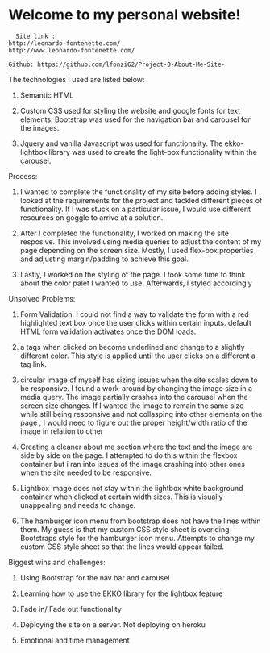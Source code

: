   # Welcome to my personal website!

      Site link :
    http://leonardo-fontenette.com/
    http://www.leonardo-fontenette.com/

    Github: https://github.com/lfonzi62/Project-0-About-Me-Site-

The technologies I used are listed below:

1. Semantic HTML

2.  Custom CSS used for styling the website and google fonts for text elements. Bootstrap was used
for the navigation bar and carousel for the images.

3.  Jquery and vanilla Javascript was used for functionality. The ekko-lightbox library
was used to create the light-box functionality within the carousel.


Process:

1. I wanted to complete the functionality of my site before adding styles.
I looked at the requirements for the project and tackled different pieces of functionality.
If I was stuck on a particular issue, I would use different resources on goggle to arrive at a solution.

2. After I completed the functionality, I worked on making the site resposive.  This involved
using media queries to adjust the content of my page depending on the screen size.
Mostly, I used flex-box properties and adjusting margin/padding to achieve this goal.

3. Lastly, I worked on the styling of the page. I took some time to think about the color
palet I wanted to use. Afterwards, I styled accordingly


Unsolved Problems:

1. Form Validation. I could not find a way to validate the form with a red highlighted text box
once the user clicks within certain inputs. default HTML form validation activates once the
DOM loads.

2. a tags when clicked on become underlined and change to a slightly different color. This
style is applied until the user clicks on a different a tag link.

3. circular image of myself has sizing issues when the site scales down to be responsive.
I found a work-around by changing the image size in a media query. The image partially crashes into the carousel when the screen size changes.
 If I wanted the image to remain the same size while still being responsive and not collasping into other elements on the page
, I would need to figure out the proper height/width ratio of the image in relation to other

4. Creating a cleaner about me section where the text and the image are side by side on the page.
I attempted to do this within the flexbox container but i ran into issues of the image crashing into other ones
when the site needed to be responsive.

5. Lightbox image does not stay within the lightbox white background container when clicked at
certain width sizes. This is visually unappealing and needs to change.

6. The hamburger icon menu from bootstrap does not have the lines within them. My guess is that
my custom CSS style sheet is overiding Bootstraps style for the hamburger icon menu.
Attempts to change my custom CSS style sheet so that the lines would appear failed.


Biggest wins and challenges:

1. Using Bootstrap for the nav bar and carousel

2. Learning how to use the EKKO library for the lightbox feature

3.  Fade in/ Fade out functionality

4. Deploying the site on a server. Not deploying on heroku

5. Emotional and time management








